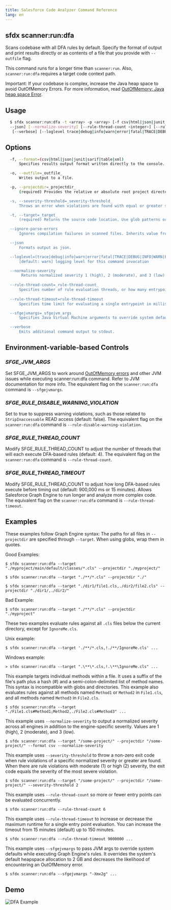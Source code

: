 ```yaml
---
title: Salesforce Code Analyzer Command Reference
lang: en
---
```


## sfdx scanner:run:dfa
Scans codebase with all DFA rules by default. Specify the format of output and print results directly or as contents of a file that you provide with ```--outfile``` flag. 

This command runs for a longer time than `scanner:run`. Also, ```scanner:run:dfa``` requires a target code context path.

Important: If your codebase is complex, increase the Java heap space to avoid OutOfMemory Errors. For more information, read [OutOfMemory: Java heap space Error](./en/v3.x/salesforce-graph-engine/working-with-sfge/#understand-limitreached-errors).

## Usage
```bash
  $ sfdx scanner:run:dfa -t <array> -p <array> [-f csv|html|json|junit|sarif|table|xml] [-o <string>] [-s <integer> | 
  --json] [--normalize-severity] [--rule-thread-count <integer>] [--rule-thread-timeout <integer>] [--ignore-parse-errors]
   [--verbose] [--loglevel trace|debug|info|warn|error|fatal|TRACE|DEBUG|INFO|WARN|ERROR|FATAL]
```

## Options
```bash
  -f, --format=(csv|html|json|junit|sarif|table|xml)
      Specifies results output format written directly to the console.

  -o, --outfile=_outfile_
      Writes output to a file.

  -p, --projectdir=_projectdir_
      (required) Provides the relative or absolute root project directory used to set the context for Graph Engine's analysis. Project directory must be a path, not a glob. Specify multiple values as a comma-separated list.

  -s, --severity-threshold=_severity-threshold_
      Throws an error when violations are found with equal or greater severity than provided value. Values are 1 (high), 2 (moderate), and 3 (low). Exit code is the most severe violation. Using this flag also invokes the --normalize-severity flag.

  -t, --target=_target_
      (required) Returns the source code location. Use glob patterns or specify individual methods with #-syntax. Multiple values are specified as a comma-separated list.

  --ignore-parse-errors
      Ignores compilation failures in scanned files. Inherits value from SFGE_IGNORE_PARSE_ERRORS env-var if set.

  --json
      Formats output as json.

  --loglevel=(trace|debug|info|warn|error|fatal|TRACE|DEBUG|INFO|WARN|ERROR|FATAL)
      [default: warn] logging level for this command invocation

  --normalize-severity
       Returns normalized severity 1 (high), 2 (moderate), and 3 (low) and the engine-specific severity. For the html option, normalized severity is displayed instead of the engine severity.
	   
  --rule-thread-count=_rule-thread-count_
      Specifies number of rule evaluation threads, or how many entrypoints can be evaluated concurrently. Inherits value from SFGE_RULE_THREAD_COUNT env-var, if set. Default is 4.
	  
  --rule-thread-timeout=rule-thread-timeout
      Specifies time limit for evaluating a single entrypoint in milliseconds. Inherits from SFGE_RULE_THREAD_TIMEOUT env-var if set. Default is 900,000 ms, or 15 minutes.

  --sfgejvmargs=_sfgejvm_args_
      Specifies Java Virtual Machine arguments to override system defaults while executing Salesforce Graph Engine. For multiple arguments, add them to the same string separated by space.

  --verbose
      Emits additional command output to stdout.
```

## Environment-variable-based Controls

### *SFGE_JVM_ARGS*
Set SFGE_JVM_ARGS to work around [OutOfMemory errors](./en/v3.x/salesforce-graph-engine/working-with-sfge/#outofmemory-java-heap-space-error) and other JVM issues while executing scanner:run:dfa command. Refer to JVM documentation for more info. The equivalent flag on the `scanner:run:dfa` command is `--sfgejvmargs`.

### *SFGE_RULE_DISABLE_WARNING_VIOLATION*
Set to true to suppress warning violations, such as those related to `StripInaccessable` READ access (default: false). The equivalent flag on the `scanner:run:dfa` command is `--rule-disable-warning-violation`.

### *SFGE_RULE_THREAD_COUNT*
Modify SFGE_RULE_THREAD_COUNT to adjust the number of threads that will each execute DFA-based rules (default: 4). The equivalent flag on the `scanner:run:dfa` command is `--rule-thread-count`.

### *SFGE_RULE_THREAD_TIMEOUT*
Modify SFGE_RULE_THREAD_COUNT to adjust how long DFA-based rules execute before timing out (default: 900,000 ms or 15 minutes). Allows Salesforce Graph Engine to run longer and analyze more complex code. The equivalent flag on the `scanner:run:dfa` command is `--rule-thread-timeout`.

## Examples

These examples follow Graph Engine syntax: The paths for all files in `--projectdir` are specified through `--target`. When using globs, wrap them in quotes.

Good Examples: 
          
    $ sfdx scanner:run:dfa --target "./myproject/main/default/classes/*.cls" --projectdir "./myproject/"

    $ sfdx scanner:run:dfa --target "./**/*.cls" --projectdir "./"

    $ sfdx scanner:run:dfa --target "./dir1/file1.cls,./dir2/file2.cls" --projectdir "./dir1/,./dir2/"
  		
Bad Example:  

    $ sfdx scanner:run:dfa --target "./**/*.cls" --projectdir "./myproject"

These two examples evaluate rules against all `.cls` files below the current directory, except for `IgnoreMe.cls`.

Unix example:    

    $ sfdx scanner:run:dfa --target './**/*.cls,!./**/IgnoreMe.cls' ...


Windows example: 

    > sfdx scanner:run:dfa --target ".\**\*.cls,!.\**\IgnoreMe.cls" ...

This example targets individual methods within a file. It uses a suffix of the file's path plus a hash (#) and a semi-colon-delimited list of method names. This syntax is incompatible with globs and directories. This example also evaluates rules against all methods named `Method1` or `Method2` in `File1.cls`, and all methods named `Method3` in `File2.cls`.
		
	$ sfdx scanner:run:dfa --target "./File1.cls#Method1;Method2,./File2.cls#Method3" ...

This example uses `--normalize-severity` to output a normalized severity across all engines in addition to the engine-specific severity. Values are 1 (high), 2 (moderate), and 3 (low).

  	$ sfdx scanner:run:dfa --target "/some-project/" --projectdir "/some-project/" --format csv --normalize-severity


This example uses `--severity-threshold` to throw a non-zero exit code when rule violations of a specific normalized severity or 
  greater are found. When there are rule violations with moderate (1) or high (2) severity, the exit code equals the severity of the most severe violation.

    $ sfdx scanner:run:dfa --target "/some-project/" --projectdir "/some-project/" --severity-threshold 2


This example uses `--rule-thread-count` so more or fewer entry points can be evaluated concurrently.
    
    $ sfdx scanner:run:dfa --rule-thread-count 6


This example uses `--rule-thread-timeout` to increase or decrease the maximum runtime for a single entry point evaluation. You can increase the timeout from 15 minutes (default) up to 150 minutes.

    $ sfdx scanner:run:dfa --rule-thread-timeout 9000000 ...
  
This example uses `--sfgejvmargs` to pass JVM args to override system defaults while executing Graph Engine's rules. It overrides the system's default heapspace allocation to 2 GB and decreases the likelihood of encountering an OutOfMemory error.
		
    $ sfdx scanner:run:dfa --sfgejvmargs "-Xmx2g" ...

## Demo
![DFA Example](./assets/images/dfa.gif)
